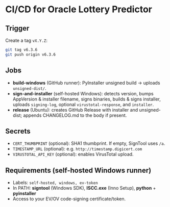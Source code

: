 # CI/CD for Oracle Lottery Predictor

## Trigger
Create a tag `vX.Y.Z`:
```bash
git tag v6.3.6
git push origin v6.3.6
```

## Jobs
- **build-windows** (GitHub runner): PyInstaller unsigned build → uploads `unsigned-dist/`.
- **sign-and-installer** (self-hosted Windows): detects version, bumps AppVersion & installer filename, signs binaries, builds & signs installer, uploads `signing-log`, optional `virustotal-response`, and `installer`.
- **release** (Ubuntu): creates GitHub Release with installer and unsigned-dist; appends CHANGELOG.md to the body if present.

## Secrets
- `CERT_THUMBPRINT` (optional): SHA1 thumbprint. If empty, SignTool uses `/a`.
- `TIMESTAMP_URL` (optional): e.g. `http://timestamp.digicert.com`
- `VIRUSTOTAL_API_KEY` (optional): enables VirusTotal upload.

## Requirements (self-hosted Windows runner)
- Labels: `self-hosted, windows, ev-token`
- In PATH: **signtool** (Windows SDK), **ISCC.exe** (Inno Setup), **python** + **pyinstaller**
- Access to your EV/OV code-signing certificate/token.
